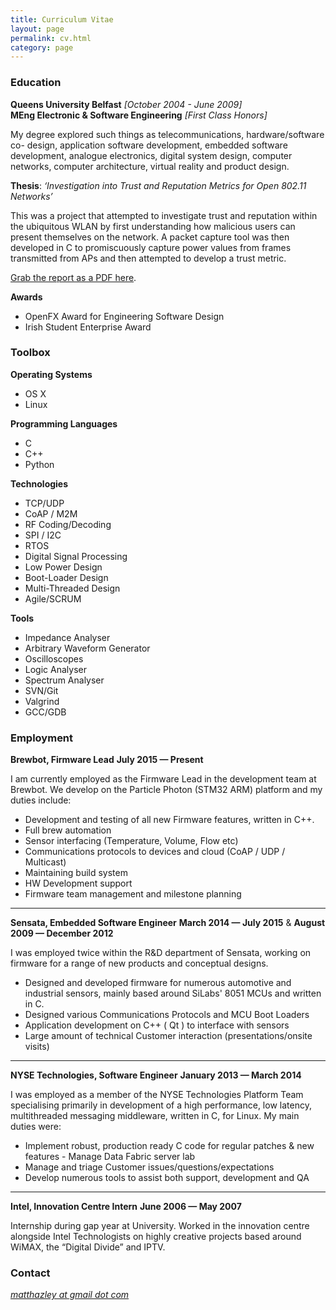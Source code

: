 ```yaml
---
title: Curriculum Vitae
layout: page
permalink: cv.html
category: page
---
```


### Education

**Queens University Belfast**  *[October 2004 - June 2009]*  
**MEng Electronic & Software Engineering**  *[First Class Honors]*

My degree explored such things as telecommunications, hardware/software co- design, application software development, embedded software development, analogue electronics, digital system design, computer networks, computer architecture, virtual reality and product design.

**Thesis**: *‘Investigation into Trust and Reputation Metrics for Open 802.11 Networks’*

This was a project that attempted to investigate trust and reputation within the ubiquitous WLAN by first understanding how malicious users can present themselves on the network. A packet capture tool was then developed in C to promiscuously capture power values from frames transmitted from APs and then attempted to develop a trust metric.

[Grab the report as a PDF here](https://github.com/mhazley/mhazley.github.io/raw/b79511ef997bc669016a6d7875cdb560bfc6da8f/files/Investigation_of_Trust_and_Reputation_Metrics_for_802_11_Hot_Points.pdf).

**Awards**

- OpenFX Award for Engineering Software Design
- Irish Student Enterprise Award

### Toolbox
**Operating Systems**  

- OS X
- Linux

**Programming Languages**

- C  
- C++
- Python

**Technologies**

- TCP/UDP 
- CoAP / M2M
- RF Coding/Decoding
- SPI / I2C
- RTOS
- Digital Signal Processing
- Low Power Design
- Boot-Loader Design
- Multi-Threaded Design
- Agile/SCRUM

**Tools**

- Impedance Analyser
- Arbitrary Waveform Generator
- Oscilloscopes
- Logic Analyser
- Spectrum Analyser
- SVN/Git
- Valgrind
- GCC/GDB

### Employment

**Brewbot, Firmware Lead**
**July 2015 &mdash; Present**

I am currently employed as the Firmware Lead in the development team at Brewbot. We develop on the Particle Photon (STM32 ARM) platform and my duties include:

- Development and testing of all new Firmware features, written in C++.
- Full brew automation
- Sensor interfacing (Temperature, Volume, Flow etc)
- Communications protocols to devices and cloud (CoAP / UDP / Multicast)
- Maintaining build system
- HW Development support
- Firmware team management and milestone planning  

---

**Sensata, Embedded Software Engineer**
**March 2014 &mdash; July 2015** &
**August 2009 &mdash; December 2012**

I was employed twice within the R&D department of Sensata, working on firmware for a range of new products and conceptual designs.

- Designed and developed firmware for numerous automotive and industrial sensors, mainly based around SiLabs' 8051 MCUs and written in C.
- Designed various Communications Protocols and MCU Boot Loaders
- Application development on C++ ( Qt ) to interface with sensors
- Large amount of technical Customer interaction (presentations/onsite visits)

---

**NYSE Technologies, Software Engineer**
**January 2013 &mdash; March 2014**

I was employed as a member of the NYSE Technologies Platform Team specialising primarily in development of a high performance, low latency, multithreaded messaging middleware, written in C, for Linux. My main duties were:

- Implement robust, production ready C code for regular patches & new features - Manage Data Fabric server lab
- Manage and triage Customer issues/questions/expectations
- Develop numerous tools to assist both support, development and QA

---

**Intel, Innovation Centre Intern**
**June 2006 &mdash; May 2007**

Internship during gap year at University. Worked in the innovation centre alongside Intel Technologists on highly creative projects based around WiMAX, the “Digital Divide” and IPTV.

### Contact 
*[matthazley at gmail dot com](mailto:matthazley@gmail.com)*


